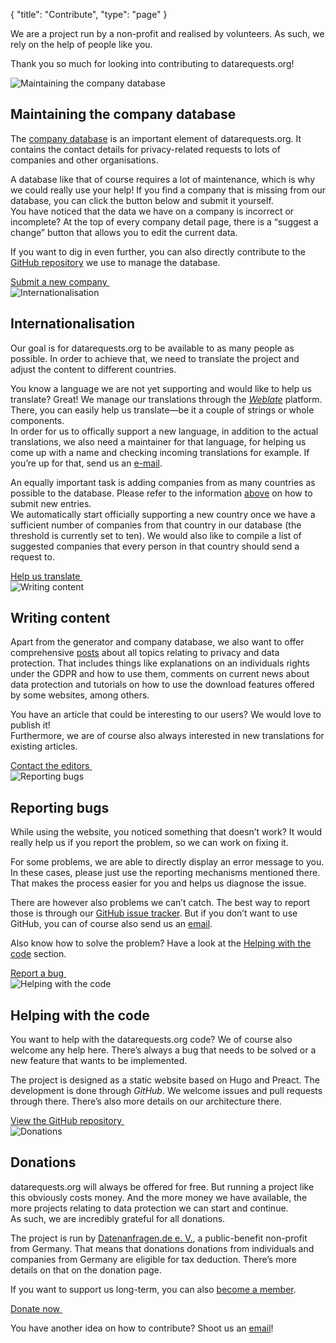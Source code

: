 {
	"title": "Contribute",
	"type": "page"
}

We are a project run by a non-profit and realised by volunteers. As such, we rely on the help of people like you.

Thank you so much for looking into contributing to datarequests.org!

<article id="cdb" class="list-article icon-list-article">
    <div class="col25 article-featured-image"><img class="image" src="/card-icons/company.svg" alt="Maintaining the company database"></div>
    <div class="padded col75">
        <h1>Maintaining the company database</h1>
        <p>The <a href="/company">company database</a> is an important element of datarequests.org. It contains the contact details for privacy-related requests to lots of companies and other organisations.</p>
        <p>A database like that of course requires a lot of maintenance, which is why we could really use your help! If you find a company that is missing from our database, you can click the button below and submit it yourself.
        <br>You have noticed that the data we have on a company is incorrect or incomplete? At the top of every company detail page, there is a “suggest a change” button that allows you to edit the current data.</p>
        <p>If you want to dig in even further, you can also directly contribute to the <a href="https://github.com/datenanfragen/data">GitHub repository</a> we use to manage the database.</p>
    </div>
    <div class="clearfix"></div>
    <!-- TODO: At some point, we will want to have proper landing page/better process for this. -->
    <a class="button button-primary read-more-button" href="/suggest?type=new&for=cdb">Submit a new company&nbsp;<span class="icon icon-arrow-right"></span></a>
</article>

<article id="i18n" class="list-article icon-list-article">
    <div class="col25 article-featured-image"><img class="image" src="/card-icons/i18n.svg" alt="Internationalisation"></div>
    <div class="padded col75">
        <h1>Internationalisation</h1>
        <p>Our goal is for datarequests.org to be available to as many people as possible. In order to achieve that, we need to translate the project and adjust the content to different countries.</p>
        <p>You know a language we are not yet supporting and would like to help us translate? Great! We manage our translations through the <em><a href="https://hosted.weblate.org/engage/datenanfragen-de/">Weblate</a></em> platform. There, you can easily help us translate—be it a couple of strings or whole components.
        <br>In order for us to offically support a new language, in addition to the actual translations, we also need a maintainer for that language, for helping us come up with a name and checking incoming translations for example. If you’re up for that, send us an <a href="mailto:dev@datarequests.org">e-mail</a>.</p>
        <p>An equally important task is adding companies from as many countries as possible to the database. Please refer to the information <a href="#cdb">above</a> on how to submit new entries.
        <br>We automatically start officially supporting a new country once we have a sufficient number of companies from that country in our database (the threshold is currently set to ten). We would also like to compile a list of suggested companies that every person in that country should send a request to.</p>
    </div>
    <div class="clearfix"></div>
    <a class="button button-primary read-more-button" href="https://hosted.weblate.org/engage/datenanfragen-de/">Help us translate&nbsp;<span class="icon icon-arrow-right"></span></a>
</article>

<article id="content" class="list-article icon-list-article">
    <div class="col25 article-featured-image"><img class="image" src="/card-icons/edit.svg" alt="Writing content"></div>
    <div class="padded col75">
        <h1>Writing content</h1>
        <p>Apart from the generator and company database, we also want to offer comprehensive <a href="/">posts</a> about all topics relating to privacy and data protection. That includes things like explanations on an individuals rights under the GDPR and how to use them, comments on current news about data protection and tutorials on how to use the download features offered by some websites, among others.</p>
        <p>You have an article that could be interesting to our users? We would love to publish it!
        <br>Furthermore, we are of course also always interested in new translations for existing articles.</p>
    </div>
    <div class="clearfix"></div>
    <a class="button button-primary read-more-button" href="mailto:editors@datarequests.org">Contact the editors&nbsp;<span class="icon icon-arrow-right"></span></a>
</article>

<article id="bugs" class="list-article icon-list-article">
    <div class="col25 article-featured-image"><img class="image" src="/card-icons/bug.svg" alt="Reporting bugs"></div>
    <div class="padded col75">
        <h1>Reporting bugs</h1>
        <p>While using the website, you noticed something that doesn’t work? It would really help us if you report the problem, so we can work on fixing it.</p>
        <p>For some problems, we are able to directly display an error message to you. In these cases, please just use the reporting mechanisms mentioned there. That makes the process easier for you and helps us diagnose the issue.</p>
        <p>There are however also problems we can’t catch. The best way to report those is through our <a href="https://github.com/datenanfragen/website/issues">GitHub issue tracker</a>. But if you don’t want to use GitHub, you can of course also send us an <a href="mailto:dev@datenanfragen.de">email</a>.</p>
        <p>Also know how to solve the problem? Have a look at the <a href="#code">Helping with the code</a> section.</p>
    </div>
    <div class="clearfix"></div>
    <a class="button button-primary read-more-button" href="https://github.com/datenanfragen/website/issues">Report a bug&nbsp;<span class="icon icon-arrow-right"></span></a>
</article>

<article id="code" class="list-article icon-list-article">
    <div class="col25 article-featured-image"><img class="image" src="/card-icons/code.svg" alt="Helping with the code"></div>
    <div class="padded col75">
        <h1>Helping with the code</h1>
        <p>You want to help with the datarequests.org code? We of course also welcome any help here. There’s always a bug that needs to be solved or a new feature that wants to be implemented.</p>
        <p>The project is designed as a static website based on Hugo and Preact. The development is done through <em>GitHub</em>. We welcome issues and pull requests through there. There’s also more details on our architecture there.</p>
    </div>
    <div class="clearfix"></div>
    <a class="button button-primary read-more-button" href="https://github.com/datenanfragen/website">View the GitHub repository&nbsp;<span class="icon icon-arrow-right"></span></a>
</article>

<article id="donate" class="list-article icon-list-article">
    <div class="col25 article-featured-image"><img class="image" src="/card-icons/money.svg" alt="Donations"></div>
    <div class="padded col75">
        <h1>Donations</h1>
        <p>datarequests.org will always be offered for free. But running a project like this obviously costs money. And the more money we have available, the more projects relating to data protection we can start and continue.
        <br>As such, we are incredibly grateful for all donations.</p>
        <p>The project is run by <a href="https://www.datarequests.org/verein">Datenanfragen.de e.&nbsp;V.</a>, a public-benefit non-profit from Germany. That means that donations donations from individuals and companies from Germany are eligible for tax deduction. There’s more details on that on the donation page.</p>
        <p>If you want to support us long-term, you can also <a href="https://www.datarequests.org/verein/become-a-member/">become a member</a>.</p>
    </div>
    <div class="clearfix"></div>
    <a class="button button-primary read-more-button" href="https://www.datarequests.org/donate">Donate now&nbsp;<span class="icon icon-arrow-right"></span></a>
</article>

You have another idea on how to contribute? Shoot us an [email](mailto:contact@datarequests.org)!
